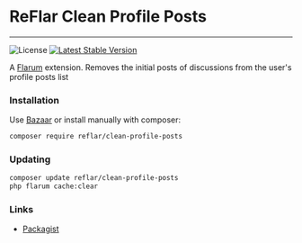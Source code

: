 # ReFlar Clean Profile Posts

---

![License](https://img.shields.io/badge/license-MIT-blue.svg) [![Latest Stable Version](https://img.shields.io/packagist/v/reflar/clean-profile-posts.svg)](https://packagist.org/packages/reflar/clean-profile-posts)

A [Flarum](http://flarum.org) extension. Removes the initial posts of discussions from the user&#39;s profile posts list

### Installation

Use [Bazaar](https://discuss.flarum.org/d/5151-flagrow-bazaar-the-extension-marketplace) or install manually with composer:

```sh
composer require reflar/clean-profile-posts
```

### Updating

```sh
composer update reflar/clean-profile-posts
php flarum cache:clear
```

### Links

- [Packagist](https://packagist.org/packages/reflar/clean-profile-posts)

